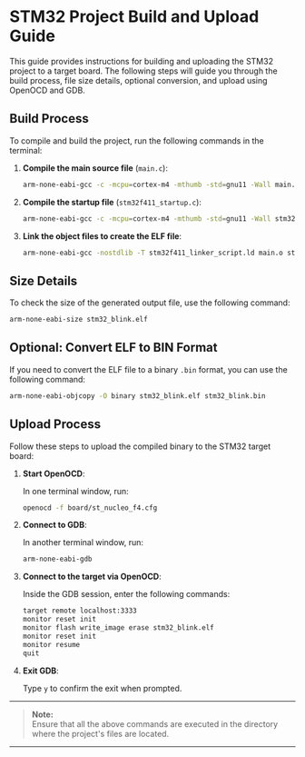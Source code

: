# STM32 Project Build and Upload Guide

This guide provides instructions for building and uploading the STM32 project to a target board. The following steps will guide you through the build process, file size details, optional conversion, and upload using OpenOCD and GDB.

## Build Process

To compile and build the project, run the following commands in the terminal:

1. **Compile the main source file** (`main.c`):

   ```bash
   arm-none-eabi-gcc -c -mcpu=cortex-m4 -mthumb -std=gnu11 -Wall main.c -o main.o
   ```

2. **Compile the startup file** (`stm32f411_startup.c`):

   ```bash
   arm-none-eabi-gcc -c -mcpu=cortex-m4 -mthumb -std=gnu11 -Wall stm32f411_startup.c -o stm32f411_startup.o
   ```

3. **Link the object files to create the ELF file**:

   ```bash
   arm-none-eabi-gcc -nostdlib -T stm32f411_linker_script.ld main.o stm32f411_startup.o -o stm32_blink.elf -Wl,-Map=stm32_blink.map
   ```

## Size Details

To check the size of the generated output file, use the following command:

```bash
arm-none-eabi-size stm32_blink.elf
```

## Optional: Convert ELF to BIN Format

If you need to convert the ELF file to a binary `.bin` format, you can use the following command:

```bash
arm-none-eabi-objcopy -O binary stm32_blink.elf stm32_blink.bin
```

## Upload Process

Follow these steps to upload the compiled binary to the STM32 target board:

1. **Start OpenOCD**:

   In one terminal window, run:

   ```bash
   openocd -f board/st_nucleo_f4.cfg
   ```

2. **Connect to GDB**:

   In another terminal window, run:

   ```bash
   arm-none-eabi-gdb
   ```

3. **Connect to the target via OpenOCD**:

   Inside the GDB session, enter the following commands:

   ```bash
   target remote localhost:3333
   monitor reset init
   monitor flash write_image erase stm32_blink.elf
   monitor reset init
   monitor resume
   quit
   ```

4. **Exit GDB**:

   Type `y` to confirm the exit when prompted.

---

> **Note:**  
> Ensure that all the above commands are executed in the directory where the project's files are located.

---
